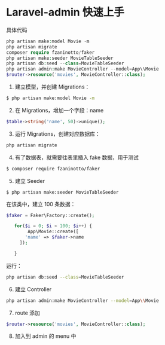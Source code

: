 #  Laravel-admin 快速上手

具体代码

```php
php artisan make:model Movie -m
php artisan migrate
composer require fzaninotto/faker
php artisan make:seeder MovieTableSeeder
php artisan db:seed --class=MovieTableSeeder
php artisan admin:make MovieController --model=App\\Movie
$router->resource('movies', MovieController::class);
```

1. 建立模型，并创建 Migrations：

```sh
$ php artisan make:model Movie -m
```

2. 在 Migrations，增加一个字段：name

```php
$table->string('name', 50)->unique();
```

3. 运行 Migrations，创建对应数据库：

```sh
php artisan migrate
```

4. 有了数据表，就需要往表里插入 fake 数据，用于测试

```sh
$ composer require fzaninotto/faker
```

5. 建立 Seeder

```
$ php artisan make:seeder MovieTableSeeder
```

在该类中，建立 100 条数据：

```php
$faker = Faker\Factory::create();

   for($i = 0; $i < 100; $i++) {
      	App\Movie::create([
       'name' => $faker->name
     ]);

   }
```

运行：

```sh
php artisan db:seed --class=MovieTableSeeder
```

6. 建立 Controller

```sh
php artisan admin:make MovieController --model=App\\Movie
```

7. route 添加

```php
$router->resource('movies', MovieController::class);
```

8. 加入到 admin 的 menu 中

